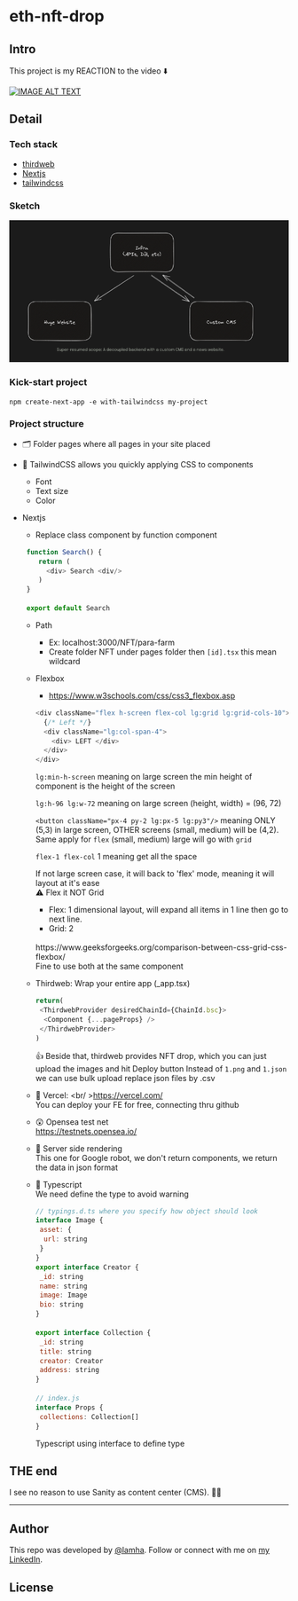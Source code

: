 # eth-nft-drop

## Intro 
This project is my REACTION to the video ⬇️

<div>
  <a href="https://www.youtube.com/watch?v=_siRFuLEgGQ"><img src="https://img.youtube.com/vi/_siRFuLEgGQ/0.jpg" alt="IMAGE ALT TEXT"></a>
</div>

## Detail 
### Tech stack 
- <a href="https://thirdweb.com/"> thirdweb </a>
- <a href="https://nextjs.org/"> Nextjs </a>
- <a href="https://tailwindcss.com/"> tailwindcss </a>

### Sketch
<img src="https://github.com/HaLamUs/eth-nft-drop/blob/main/assets/sketch.png">


### Kick-start project
```
npm create-next-app -e with-tailwindcss my-project
```
### Project structure
- 🗂 Folder pages where all pages in your site placed
- 🌈 TailwindCSS allows you quickly applying CSS to components
  - Font
  - Text size
  - Color
- Nextjs 
  - Replace class component by function component
  
  ```js
   function Search() {
      return (
        <div> Search <div/>
      )
   }
   
   export default Search
  ```
  - Path 
    - Ex: localhost:3000/NFT/para-farm
    - Create folder NFT under pages folder then ```[id].tsx``` this mean wildcard
  - Flexbox
    - https://www.w3schools.com/css/css3_flexbox.asp
    ``` js
    <div className="flex h-screen flex-col lg:grid lg:grid-cols-10">
      {/* Left */}
      <div className="lg:col-span-4">
        <div> LEFT </div>
      </div>
    </div>
    ```
    
    ```lg:min-h-screen``` meaning on large screen the min height of component is the height of the screen
    
    ```lg:h-96 lg:w-72``` meaning on large screen (height, width) = (96, 72)
    
    ``` <button className="px-4 py-2 lg:px-5 lg:py3"/> ``` meaning ONLY (5,3) in large screen, OTHER screens (small, medium) will be (4,2). 
    Same apply for ```flex``` (small, medium) large will go with ```grid```
    
    ```flex-1 flex-col``` 1 meaning get all the space
    
    If not large screen case, it will back to 'flex' mode, meaning it will layout at it's ease
    <br/> ⚠️ Flex it NOT Grid
      - Flex: 1 dimensional layout, will expand all items in 1 line then go to next line.
      - Grid: 2
    <br/>
    https://www.geeksforgeeks.org/comparison-between-css-grid-css-flexbox/
    <br/> Fine to use both at the same component
    
  - Thirdweb: Wrap your entire app (_app.tsx)
    ```js
    return(
     <ThirdwebProvider desiredChainId={ChainId.bsc}>
      <Component {...pageProps} />
     </ThirdwebProvider>
    )
    ``` 
    
    👍 Beside that, thirdweb provides NFT drop, which you can just upload the images and hit Deploy button
    Instead of ```1.png``` and ```1.json``` we can use bulk upload replace json files by .csv
    
  - 🖖 Vercel: 
    <br/ >https://vercel.com/
    <br/> You can deploy your FE for free, connecting thru github
  - 😲 Opensea test net 
   <br/> https://testnets.opensea.io/
  - 🔴 Server side rendering 
    <br/> This one for Google robot, we don't return components, we return the data in json format

  - 🔴 Typescript
    <br/> We need define the type to avoid warning
    ```js
    // typings.d.ts where you specify how object should look
    interface Image {
     asset: {
      url: string
     }
    }
    export interface Creator {
     _id: string
     name: string
     image: Image
     bio: string
    }
    
    export interface Collection {
     _id: string
     title: string
     creator: Creator
     address: string
    }
    
    // index.js 
    interface Props {
     collections: Collection[]
    }
    ```
    Typescript using interface to define type

## THE end 
I see no reason to use Sanity as content center (CMS). 🤷‍♂️

---
## Author

This repo was developed by [@lamha](https://github.com/HaLamUs). 
Follow or connect with me on [my LinkedIn](https://www.linkedin.com/in/lamhacs). 

## License
